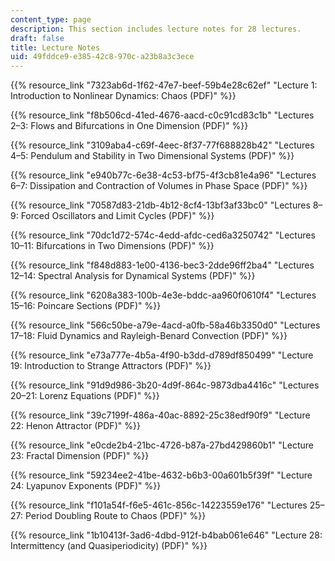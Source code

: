 ```yaml
---
content_type: page
description: This section includes lecture notes for 28 lectures.
draft: false
title: Lecture Notes
uid: 49fddce9-e385-42c8-970c-a23b8a3c3ece
---
```

{{% resource_link "7323ab6d-1f62-47e7-beef-59b4e28c62ef" "Lecture 1: Introduction to Nonlinear Dynamics: Chaos (PDF)" %}}

{{% resource_link "f8b506cd-41ed-4676-aacd-c0c91cd83c1b" "Lectures 2–3: Flows and Bifurcations in One Dimension (PDF)" %}}

{{% resource_link "3109aba4-c69f-4eec-8f37-77f688828b42" "Lectures 4–5: Pendulum and Stability in Two Dimensional Systems (PDF)" %}}

{{% resource_link "e940b77c-6e38-4c53-bf75-4f3cb81e4a96" "Lectures 6–7: Dissipation and Contraction of Volumes in Phase Space (PDF)" %}}

{{% resource_link "70587d83-21db-4b12-8cf4-13bf3af33bc0" "Lectures 8–9: Forced Oscillators and Limit Cycles (PDF)" %}}

{{% resource_link "70dc1d72-574c-4edd-afdc-ced6a3250742" "Lectures 10–11: Bifurcations in Two Dimensions (PDF)" %}}

{{% resource_link "f848d883-1e00-4136-bec3-2dde96ff2ba4" "Lectures 12–14: Spectral Analysis for Dynamical Systems (PDF)" %}}

{{% resource_link "6208a383-100b-4e3e-bddc-aa960f0610f4" "Lectures 15–16: Poincare Sections (PDF)" %}}

{{% resource_link "566c50be-a79e-4acd-a0fb-58a46b3350d0" "Lectures 17–18: Fluid Dynamics and Rayleigh-Benard Convection (PDF)" %}}

{{% resource_link "e73a777e-4b5a-4f90-b3dd-d789df850499" "Lecture 19: Introduction to Strange Attractors (PDF)" %}}

{{% resource_link "91d9d986-3b20-4d9f-864c-9873dba4416c" "Lectures 20–21: Lorenz Equations (PDF)" %}}

{{% resource_link "39c7199f-486a-40ac-8892-25c38edf90f9" "Lecture 22: Henon Attractor (PDF)" %}}

{{% resource_link "e0cde2b4-21bc-4726-b87a-27bd429860b1" "Lecture 23: Fractal Dimension (PDF)" %}}

{{% resource_link "59234ee2-41be-4632-b6b3-00a601b5f39f" "Lecture 24: Lyapunov Exponents (PDF)" %}}

{{% resource_link "f101a54f-f6e5-461c-856c-14223559e176" "Lectures 25–27: Period Doubling Route to Chaos (PDF)" %}}

{{% resource_link "1b10413f-3ad6-4dbd-912f-b4bab061e646" "Lecture 28: Intermittency (and Quasiperiodicity) (PDF)" %}}